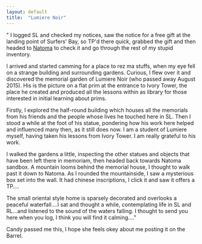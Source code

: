 ```yaml
---
layout: default
title:  "Lumiere Noir"
---
```


" I logged SL and checked my notices, saw the notice for a free gift at the landing point of Surfers' Bay, so TP'd there quick, grabbed the gift and then headed to [Natoma](https://maps.secondlife.com/secondlife/Natoma/128/128/0?title=Natoma) to check it and go through the rest of my stupid inventory.

 I arrived and started camming for a place to rez ma stuffs, when my eye fell on a strange building and surrounding gardens. Curious, I flew over it and discovered the memorial garden of Lumiere Noir (who passed away August 2015). His is the picture on a flat prim at the entrance to Ivory 
Tower, the place he created and produced all the lessons within as library for those interested in initial learning about prims.

 Firstly, I explored the half-round building which houses all the memorials from his friends and the people whose lives he touched here in SL. Then I stood a while at the foot of his statue, pondering how his work here helped and influenced many then, as it still does now. I am a student of Lumiere myself, having taken his lessons from Ivory Tower. I am really grateful to his work.

 I walked the gardens a little, inspecting the other statues and objects that have been left there in memoriam, then headed back towards Natoma sandbox. A mountain looms behind the memorial house, I thought to walk past it down to Natoma. As I rounded the mountainside, I saw a mysterious box set into the wall. It had chinese inscriptions, I click it and saw it offers a TP.... 

  The small oriental style home is sparsely decorated and overlooks a peaceful waterfall....I sat and thought a while, contemplating life in SL and RL...and listened to the sound of the waters falling. I thought to send you here when you log, I think you will find it calming...."

Candy passed me this, I hope she feels okey about me posting it on the Barrel.
